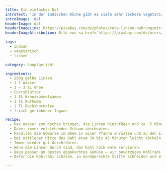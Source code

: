 ```yaml
---
title: Ein einfaches Dal
introText: 'In der indischen Küche gibt es viele sehr leckere vegetarische oder gar vegane Gerichte. Im Gegensatz zur deutschen Küche ist allerdings das Konzept des Tellergerichts eher unbekannt. Man isst normalerweise mehrere Gerichte zusammen und im Normalfall bekommt die ganze Tischgesellschaft eine grosse Auswahl an Gerichten, die sie sich dann individuell zusammenstellen. So essen meine Frau und ich sehr gerne das Linsengericht Dal und dazu ein schönes Chutney sowie noch gekochtes Gemüse, bevorzugt Kohlrabi.'
introImage: 'dal'
headerImage: dal
headerImageLink: https://pixabay.com/de/photos/rote-linsen-nahrungsmittel-289126/
headerImageAttribution: Bild von <a href='https://pixabay.com/de/users/martaposemuckel-17386/?utm_source=link-attribution&amp;utm_medium=referral&amp;utm_campaign=image&amp;utm_content=289126'>martaposemuckel</a> auf <a href='https://pixabay.com/de/?utm_source=link-attribution&amp;utm_medium=referral&amp;utm_campaign=image&amp;utm_content=289126'>Pixabay</a>

tags:
  - indien
  - vegetarisch
  - linsen

category: hauptgericht

ingredients:
  - 250g gelbe Linsen
  - 1 l Wasser
  - 2 – 3 EL Ghee
  - Curryblätter
  - 1 EL Kreuzkümmelsamen
  - 2 TL Kurkuma
  - 1 TL Bockshornklee
  - frisch geriebener Ingwer

recipe:
  - Das Wasser zum Kochen bringen, die Linsen hinzufügen und ca. 5 Minuten kochen.
  - Dabei immer entstehenden Schaum abschöpfen.
  - Parallel die Gewürze im Ghee in einer Pfanne anrösten und zu den Linsen hinzugeben.
  - Bei mittlerer Hitze das Dahl etwa 30 bis 45 Minuten leicht köcheln lassen.
  - Immer wieder gut durchrühren.
  - Wenn die Linsen durch sind, das Dahl noch warm servieren.
  - Dazu passen am Besten abgekochtes Gemüse – wir bevorzugen Kohlrabi – und Chutney.
  - Dafür die Kohlrabi schälen, in mundgerechte Stifte schneiden und etwa 10 Minuten kochen lassen, bis sie weich sind. Danach ein wenig in Butter (oder Ghee) schwenken und zum Dal geben.

---
```


